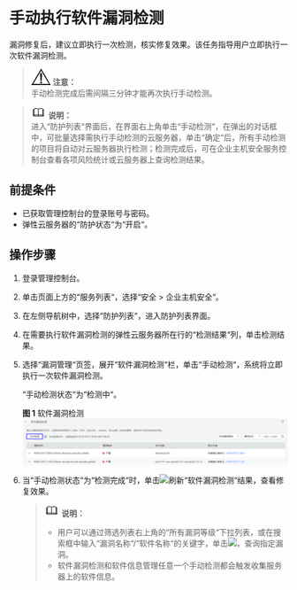 # 手动执行软件漏洞检测<a name="hss_01_0045"></a>

漏洞修复后，建议立即执行一次检测，核实修复效果。该任务指导用户立即执行一次软件漏洞检测。

>![](public_sys-resources/icon-notice.gif) **注意：**   
>手动检测完成后需间隔三分钟才能再次执行手动检测。  

>![](public_sys-resources/icon-note.gif) **说明：**   
>进入“防护列表“界面后，在界面右上角单击“手动检测“，在弹出的对话框中，可批量选择需执行手动检测的云服务器，单击“确定“后，所有手动检测的项目将自动对云服务器执行检测；检测完成后，可在企业主机安全服务控制台查看各项风险统计或云服务器上查询检测结果。  

## 前提条件<a name="section24877176"></a>

-   已获取管理控制台的登录账号与密码。
-   弹性云服务器的“防护状态“为“开启“。

## 操作步骤<a name="section59618157164358"></a>

1.  登录管理控制台。
2.  单击页面上方的“服务列表“，选择“安全  \>  企业主机安全“。
3.  在左侧导航树中，选择“防护列表“，进入防护列表界面。
4.  在需要执行软件漏洞检测的弹性云服务器所在行的“检测结果“列，单击检测结果。
5.  选择“漏洞管理“页签，展开“软件漏洞检测“栏，单击“手动检测“，系统将立即执行一次软件漏洞检测。

    “手动检测状态“为“检测中“。

    **图 1**  软件漏洞检测<a name="fig15581831164512"></a>  
    ![](figures/软件漏洞检测.png "软件漏洞检测")

6.  当“手动检测状态“为“检测完成“时，单击![](figures/刷新02.png)刷新“软件漏洞检测“结果，查看修复效果。

    >![](public_sys-resources/icon-note.gif) **说明：**   
    >-   用户可以通过筛选列表右上角的“所有漏洞等级“下拉列表，或在搜索框中输入“漏洞名称“/“软件名称“的关键字，单击![](figures/搜索02.png)，查询指定漏洞。  
    >-   软件漏洞检测和软件信息管理任意一个手动检测都会触发收集服务器上的软件信息。  


